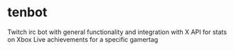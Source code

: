 # tenbot
Twitch irc bot with general functionality and integration with X API for stats on Xbox Live achievements for a specific gamertag
